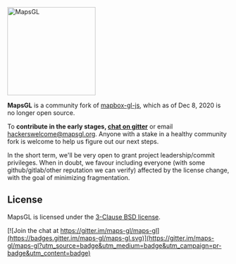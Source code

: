 [<img width="200" alt="MapsGL" src="https://user-images.githubusercontent.com/223277/101580282-7534f700-397e-11eb-8b58-687f52e2a8cf.png">](http://mapsgl.org)

**MapsGL** is a community fork of [mapbox-gl-js](https://github.com/mapbox/mapbox-gl-js), which as of Dec 8, 2020 is no longer open source.

To **contribute in the early stages, [chat on gitter](https://gitter.im/maps-gl/maps-gl)** or email hackerswelcome@mapsgl.org. Anyone with a stake in a healthy community fork is welcome to help us figure out our next steps. 

In the short term, we'll be very open to grant project leadership/commit privileges. When in doubt, we favour including everyone (with some github/gitlab/other reputation we can verify) affected by the license change, with the goal of minimizing fragmentation.

## License

MapsGL is licensed under the [3-Clause BSD license](./LICENSE.txt).

[![Join the chat at https://gitter.im/maps-gl/maps-gl](https://badges.gitter.im/maps-gl/maps-gl.svg)](https://gitter.im/maps-gl/maps-gl?utm_source=badge&utm_medium=badge&utm_campaign=pr-badge&utm_content=badge)
